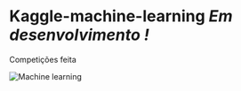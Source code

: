 # Kaggle-machine-learning *Em desenvolvimento !*
Competições feita 


![Machine learning](https://raw.githubusercontent.com/RafaelGallo/Kaggle-machine-learning/master/ai.gif)
